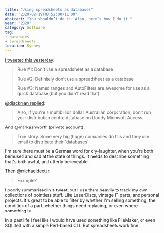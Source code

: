 ```yaml
---
title: "Using spreadsheets as databases"
date: "2020-02-19T08:52:00+11:00"
abstract: "You shouldn’t do it. Also, here’s how I do it."
year: "2020"
category: Software
tag:
- databases
- spreadsheets
location: Sydney
---
```

[I tweeted this yesterday](https://twitter.com/Rubenerd/status/1229641368936386560):

> Rule #1: Don’t use a spreadsheet as a database
> 
> Rule #2: Definitely don’t use a spreadsheet as a database
> 
> Rule #3: Named ranges and AutoFilters are awesome for use as a quick database (but you didn’t read that)

[@djackman replied](https://twitter.com/djackmanson/status/1229641779286118400)\:

> Also, if you're a multibillion dollar Australian corporation, don't run your distribution centre database on bloody Microsoft Access.

And @markashworth (private account):

> True story. Some very big (huge) companies do this and they use email to distribute their 'databases'

I'm sure there must be a German word for cry-laughter, when you're both bemused and sad at the state of things. It needs to describe something that's both awful, and utterly believeable.

[Then @michaeldexter](https://twitter.com/michaeldexter/status/1229666075714834432):

> Example?

I poorly summarised in a tweet, but I use them heavily to track my own collections of pointless stuff. Like LaserDiscs, vintage IT parts, and personal projects. It's great to be able to filter by whether I'm selling something, the condition of a part, whether things need replacing, or even where something is.

In a past life I feel like I would have used something like FileMaker, or even SQLite3 with a simple Perl-based CLI. But spreadsheets work fine.

